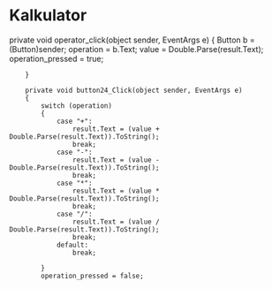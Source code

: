 # Kalkulator

 private void operator_click(object sender, EventArgs e)
        {
            Button b = (Button)sender;
            operation = b.Text;
            value = Double.Parse(result.Text);
            operation_pressed = true;
            

        }

        private void button24_Click(object sender, EventArgs e)
        {
            switch (operation)
            {
                case "+":
                    result.Text = (value + Double.Parse(result.Text)).ToString();
                    break;
                case "-":
                    result.Text = (value - Double.Parse(result.Text)).ToString();
                    break;
                case "*":
                    result.Text = (value * Double.Parse(result.Text)).ToString();
                    break;
                case "/":
                    result.Text = (value / Double.Parse(result.Text)).ToString();
                    break;
                default:
                    break;
            
            }
            operation_pressed = false;
